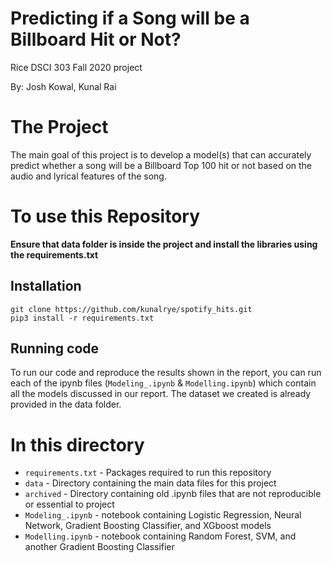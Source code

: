 # Predicting if a Song will be a Billboard Hit or Not?
Rice DSCI 303 Fall 2020 project

By: Josh Kowal, Kunal Rai

# The Project 

The main goal of this project is to develop a model(s) that can accurately predict whether a song will be a Billboard Top 100 hit or not based on the audio and lyrical features of the song. 


# To use this Repository

**Ensure that data folder is inside the project and install the libraries using the requirements.txt**


## Installation

`git clone https://github.com/kunalrye/spotify_hits.git` \
`pip3 install -r requirements.txt` 

## Running code 
To run our code and reproduce the results shown in the report, you can run each of the ipynb files (``Modeling_.ipynb`` & ``Modelling.ipynb``) which contain all the models discussed in our report. The dataset we created is already provided in the data folder.


# In this directory

* ``requirements.txt`` - Packages required to run this repository
* ``data`` - Directory containing the main data files for this project
* ``archived`` - Directory containing old .ipynb files that are not reproducible or essential to project
* ``Modeling_.ipynb`` - notebook containing Logistic Regression, Neural Network, Gradient Boosting Classifier, and XGboost models
* ``Modelling.ipynb`` - notebook containing Random Forest, SVM, and another Gradient Boosting Classifier



